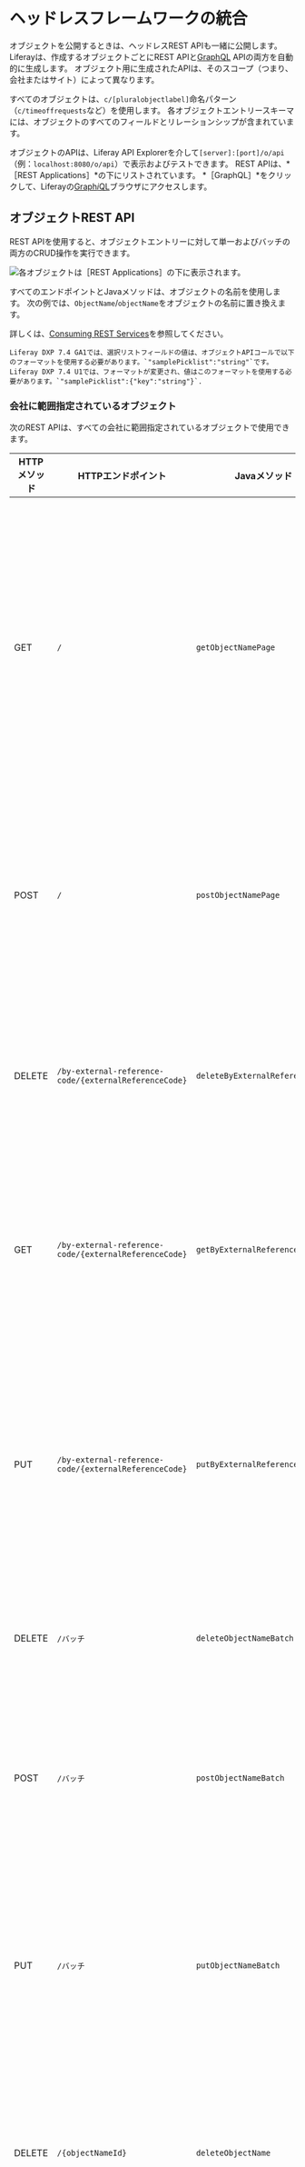 # ヘッドレスフレームワークの統合

オブジェクトを公開するときは、ヘッドレスREST APIも一緒に公開します。 Liferayは、作成するオブジェクトごとにREST APIと[GraphQL](https://graphql.org) APIの両方を自動的に生成します。 オブジェクト用に生成されたAPIは、そのスコープ（つまり、会社またはサイト）によって異なります。

すべてのオブジェクトは、`c/[pluralobjectlabel]`命名パターン（`c/timeoffrequests`など）を使用します。 各オブジェクトエントリースキーマには、オブジェクトのすべてのフィールドとリレーションシップが含まれています。

オブジェクトのAPIは、Liferay API Explorerを介して`[server]:[port]/o/api`（例：`localhost:8080/o/api`）で表示およびテストできます。 REST APIは、*［REST Applications］*の下にリストされています。 *［GraphQL］*をクリックして、Liferayの[Graph*i*QL](https://github.com/graphql/graphiql)ブラウザにアクセスします。

## オブジェクトREST API

REST APIを使用すると、オブジェクトエントリーに対して単一およびバッチの両方のCRUD操作を実行できます。

![各オブジェクトは［REST Applications］の下に表示されます。](./headless-framework-integration/images/01.png)

すべてのエンドポイントとJavaメソッドは、オブジェクトの名前を使用します。 次の例では、`ObjectName`/`objectName`をオブジェクトの名前に置き換えます。

詳しくは、[Consuming REST Services](../../../headless-delivery/consuming-apis/consuming-rest-services.md)を参照してください。

```{important}
Liferay DXP 7.4 GA1では、選択リストフィールドの値は、オブジェクトAPIコールで以下のフォーマットを使用する必要があります。`"samplePicklist":"string"`です。 Liferay DXP 7.4 U1では、フォーマットが変更され、値はこのフォーマットを使用する必要があります。`"samplePicklist":{"key":"string"}`.
```

### 会社に範囲指定されているオブジェクト

次のREST APIは、すべての会社に範囲指定されているオブジェクトで使用できます。

| HTTP メソッド | HTTPエンドポイント                                           | Javaメソッド                        | 説明                                                                  |
| --------- | ----------------------------------------------------- | ------------------------------- | ------------------------------------------------------------------- |
| GET       | `/`                                                   | `getObjectNamePage`             | Liferayインスタンスのオブジェクトエントリーの完全なリストを返します。結果は、ページ分割、絞り込み、検索、およびソートが可能です |
| POST      | `/`                                                   | `postObjectNamePage`            | API呼び出しで提供された詳細を使用して、新しいオブジェクトエントリーを作成します                           |
| DELETE    | `/by-external-reference-code/{externalReferenceCode}` | `deleteByExternalReferenceCode` | 外部参照コードを使用して、指定されたオブジェクトエントリーを削除します                                 |
| GET       | `/by-external-reference-code/{externalReferenceCode}` | `getByExternalReferenceCode`    | 外部参照コードを使用して、指定されたオブジェクトエントリーの詳細を返します                               |
| PUT       | `/by-external-reference-code/{externalReferenceCode}` | `putByExternalReferenceCode`    | 指定されたオブジェクトエントリーの詳細を、外部参照コードを使用してAPI呼び出しで提供されたものに置き換えます             |
| DELETE    | `/バッチ`                                                | `deleteObjectNameBatch`         | 複数のオブジェクトエントリーを削除します                                                |
| POST      | `/バッチ`                                                | `postObjectNameBatch`           | API呼び出しで提供された詳細を使用して複数のオブジェクトエントリーを作成します                            |
| PUT       | `/バッチ`                                                | `putObjectNameBatch`            | API呼び出しで提供された詳細を使用して、複数のオブジェクトエントリーを置き換えます                          |
| DELETE    | `/{objectNameId}`                                     | `deleteObjectName`              | 指定されたオブジェクトエントリーを削除し、操作が成功した場合は204を返します                             |
| GET       | `/{objectNameId}`                                     | `getObjectName`                 | 指定されたオブジェクトエントリーの詳細を返します                                            |
| PATCH     | `/{objectNameId}`                                     | `patchObjectName`               | 指定されたオブジェクトエントリーのAPI呼び出しで指定されたフィールドを更新します。他のフィールドは変更されません           |
| PUT       | `/{objectNameId}`                                     | `putObjectName`                 | 指定されたオブジェクトエントリーの詳細を、API呼び出しで提供されたものに置き換えます                         |

### サイトに範囲指定されたオブジェクト

次のREST APIは、すべてのサイトに範囲指定されているオブジェクトで使用できます。

| HTTP メソッド | HTTPエンドポイント                                                             | Javaメソッド                                     | 説明                                                               |
| --------- | ----------------------------------------------------------------------- | -------------------------------------------- | ---------------------------------------------------------------- |
| DELETE    | `/scopes/{scopeKey}/by-external-reference-code/{externalReferenceCode}` | `deleteScopeScopeKeyByExternalReferenceCode` | スコープキーと外部参照コードを使用して、指定されたオブジェクトエントリーを削除します                       |
| GET       | `/scopes/{scopeKey}/by-external-reference-code/{externalReferenceCode}` | `getScopeScopeKeyByExternalReferenceCode`    | スコープキーと外部参照コードを使用して、指定されたオブジェクトエントリーの詳細を返します                     |
| PUT       | `/scopes/{scopeKey}/by-external-reference-code/{externalReferenceCode}` | `putScopeScopeKeyByExternalReferenceCode`    | 指定されたオブジェクトエントリーの詳細を、そのスコープキーと外部参照コードを使用してAPI呼び出しで提供されたものに置き換えます |
| GET       | `/scopes/{scopesKey}`                                                   | `getScopeScopeKeyPage`                       | サイトのオブジェクトエントリーの完全なリストを返します。結果は、ページ分割、絞り込み、検索、およびソートが可能です        |
| POST      | `/scopes/{scopesKey}`                                                   | `postScopeScopeKey`                          | API呼び出しで提供された詳細を使用して、指定されたサイトに新しいオブジェクトエントリーを作成します               |
| DELETE    | `/{objectNameId}`                                                       | `deleteObjectName`                           | 指定されたオブジェクトエントリーを削除します                                           |
| GET       | `/{objectNameId}`                                                       | `getObjectName`                              | 指定されたオブジェクトエントリーの詳細を返します                                         |
| PATCH     | `/{objectNameId}`                                                       | `patchObjectName`                            | 指定されたオブジェクトエントリーのAPI呼び出しで指定されたフィールドを更新します。他のフィールドは変更されません        |
| PUT       | `/{objectNameId}`                                                       | `putObjectName`                              | 指定されたオブジェクトエントリーの詳細を、API呼び出しで提供されたものに置き換えます                      |

```{note}
APIの `scopesKey`パラメーターには、目的のデータスコープの適切な識別子（サイトID、ユーザーロールなど）を使用します。
```

## オブジェクトGraphQL API

GraphQL APIでは、オブジェクトデータを照会したり、変更したりすることができます。 LiferayのGraph*i*QL IDEを使用して、オブジェクトスキーマの検索、クエリのドラフト、リクエストの実行などを行います。

![LiferayのGraphiQLエクスプローラーを使用して、オブジェクトスキーマを検索し、リクエストを実行します。](./headless-framework-integration/images/02.png)

詳しくは、[Consuming GraphQL APIs](../../../headless-delivery/consuming-apis/consuming-graphql-apis.md)を参照してください。

## 追加情報

* [RESTサービスの使用](../../../headless-delivery/consuming-apis/consuming-rest-services.md)
* [GraphQL APIの使用](../../../headless-delivery/consuming-apis/consuming-graphql-apis.md)
